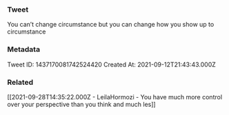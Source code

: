 ### Tweet
You can’t change circumstance but you can change how you show up to circumstance

### Metadata
Tweet ID: 1437170081742524420
Created At: 2021-09-12T21:43:43.000Z

### Related
[[2021-09-28T14:35:22.000Z - LeilaHormozi - You have much more control over your perspective than you think and much les]]

